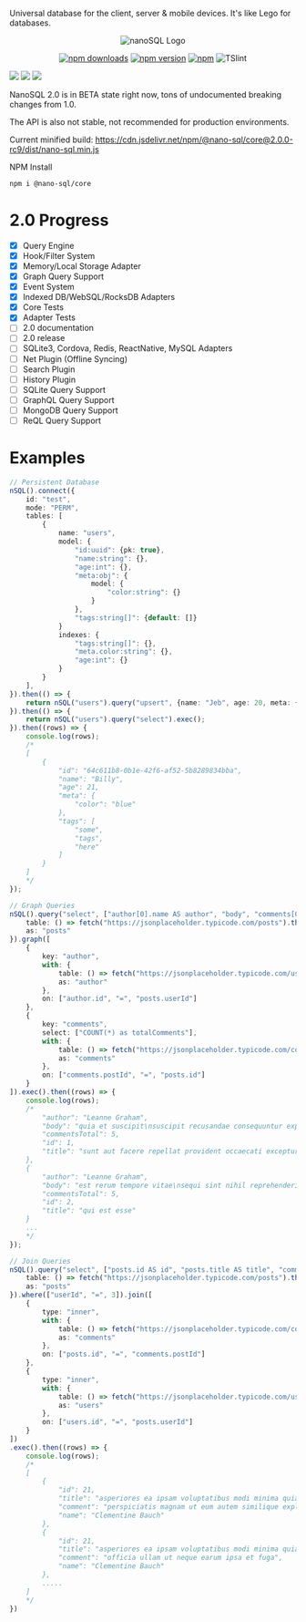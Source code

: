 Universal database for the client, server & mobile devices.  It's like Lego for databases.
<center>
<img src="https://github.com/ClickSimply/Nano-SQL/raw/2.0/graphics/logo.png" alt="nanoSQL Logo">


[![npm downloads](https://img.shields.io/npm/dm/@nano-sql/core/svg?style=flat-square)](https://www.npmjs.com/package/@nano-sql/core)
[![npm version](https://badge.fury.io/js/%40nano-sql%2Fcore.svg)](https://badge.fury.io/js/%40nano-sql%2Fcore)
[![npm](https://img.shields.io/npm/l/express.svg?style=flat-square)](https://github.com/ClickSimply/@nano-sql/core/blob/master/LICENSE)
![TSlint](https://img.shields.io/badge/tslint-passing-green.svg?style=flat-square)
</center>

<img src="https://github.com/ClickSimply/Nano-SQL/raw/2.0/graphics/1-standalone-1.1.png">
<img src="https://github.com/ClickSimply/Nano-SQL/raw/2.0/graphics/2-serverclient-1.1.png">
<img src="https://github.com/ClickSimply/Nano-SQL/raw/2.0/graphics/3-multiserverclient-1.1.png">

NanoSQL 2.0 is in BETA state right now, tons of undocumented breaking changes from 1.0.

The API is also not stable, not recommended for production environments.

Current minified build:
https://cdn.jsdelivr.net/npm/@nano-sql/core@2.0.0-rc9/dist/nano-sql.min.js

NPM Install
```sh
npm i @nano-sql/core
```

# 2.0 Progress
- [x] Query Engine 
- [x] Hook/Filter System
- [x] Memory/Local Storage Adapter
- [x] Graph Query Support
- [x] Event System
- [x] Indexed DB/WebSQL/RocksDB Adapters
- [x] Core Tests
- [x] Adapter Tests
- [ ] 2.0 documentation
- [ ] 2.0 release
- [ ] SQLite3, Cordova, Redis, ReactNative, MySQL Adapters
- [ ] Net Plugin (Offline Syncing)
- [ ] Search Plugin
- [ ] History Plugin
- [ ] SQLite Query Support
- [ ] GraphQL Query Support
- [ ] MongoDB Query Support
- [ ] ReQL Query Support

# Examples

```ts
// Persistent Database
nSQL().connect({
    id: "test",
    mode: "PERM",
    tables: [
        {
            name: "users",
            model: {
                "id:uuid": {pk: true},
                "name:string": {},
                "age:int": {},
                "meta:obj": {
                    model: {
                        "color:string": {}
                    }
                },
                "tags:string[]": {default: []}
            }
            indexes: {
                "tags:string[]": {},
                "meta.color:string": {},
                "age:int": {}
            }
        }
    ],
}).then(() => {
    return nSQL("users").query("upsert", {name: "Jeb", age: 20, meta: {color: "blue"}, tags: ["some", "tags", "here"]}).exec();
}).then(() => {
    return nSQL("users").query("select").exec();
}).then((rows) => {
    console.log(rows);
    /*
    [
        {
            "id": "64c611b8-0b1e-42f6-af52-5b8289834bba",
            "name": "Billy",
            "age": 21,
            "meta": {
                "color": "blue"
            },
            "tags": [
                "some",
                "tags",
                "here"
            ]
        }
    ]
    */
});

// Graph Queries
nSQL().query("select", ["author[0].name AS author", "body", "comments[0].totalComments AS commentsTotal", "id", "title"]).from({
    table: () => fetch("https://jsonplaceholder.typicode.com/posts").then(d => d.json()).then(j => ({rows: j, cache: true})),
    as: "posts"
}).graph([
    {
        key: "author",
        with: {
            table: () => fetch("https://jsonplaceholder.typicode.com/users").then(d => d.json()).then(j => ({rows: j, cache: true})),
            as: "author"
        },
        on: ["author.id", "=", "posts.userId"]
    },
    {
        key: "comments",
        select: ["COUNT(*) as totalComments"],
        with: {
            table: () => fetch("https://jsonplaceholder.typicode.com/comments").then(d => d.json()).then(j => ({rows: j, cache: true})),
            as: "comments"
        },
        on: ["comments.postId", "=", "posts.id"]
    }
]).exec().then((rows) => {
    console.log(rows);
    /*
        "author": "Leanne Graham",
        "body": "quia et suscipit\nsuscipit recusandae consequuntur expedita et cum\nreprehenderit molestiae ut ut quas totam\nnostrum rerum est autem sunt rem eveniet architecto",
        "commentsTotal": 5,
        "id": 1,
        "title": "sunt aut facere repellat provident occaecati excepturi optio reprehenderit"
    },
    {
        "author": "Leanne Graham",
        "body": "est rerum tempore vitae\nsequi sint nihil reprehenderit dolor beatae ea dolores neque\nfugiat blanditiis voluptate porro vel nihil molestiae ut reiciendis\nqui aperiam non debitis possimus qui neque nisi nulla",
        "commentsTotal": 5,
        "id": 2,
        "title": "qui est esse"
    }
    ...
    */
});

// Join Queries
nSQL().query("select", ["posts.id AS id", "posts.title AS title", "comments.name AS comment", "users.name AS name"]).from({ 
    table: () => fetch("https://jsonplaceholder.typicode.com/posts").then(d => d.json()).then(j => ({rows: j, cache: true})),
    as: "posts" 
}).where(["userId", "=", 3]).join([
    {
        type: "inner",
        with: {
            table: () => fetch("https://jsonplaceholder.typicode.com/comments").then(d => d.json()).then(j => ({rows: j, cache: true})),
            as: "comments"
        },
        on: ["posts.id", "=", "comments.postId"]
    },
    {
        type: "inner",
        with: {
            table: () => fetch("https://jsonplaceholder.typicode.com/users").then(d => d.json()).then(j => ({rows: j, cache: true})),
            as: "users"
        },
        on: ["users.id", "=", "posts.userId"]
    }
])
.exec().then((rows) => {
    console.log(rows);
    /*
    [
        {
            "id": 21,
            "title": "asperiores ea ipsam voluptatibus modi minima quia sint",
            "comment": "perspiciatis magnam ut eum autem similique explicabo expedita",
            "name": "Clementine Bauch"
        },
        {
            "id": 21,
            "title": "asperiores ea ipsam voluptatibus modi minima quia sint",
            "comment": "officia ullam ut neque earum ipsa et fuga",
            "name": "Clementine Bauch"
        },
        .....
    ]
    */
})
```